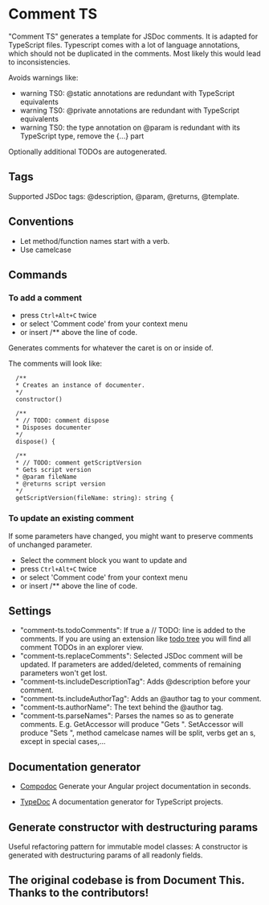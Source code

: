 # Comment TS
"Comment TS" generates a template for JSDoc comments. It is adapted for TypeScript files. Typescript comes with a lot of language annotations, which should not be duplicated in the comments. Most likely this would lead to inconsistencies.

Avoids warnings like:
* warning TS0: @static annotations are redundant with TypeScript equivalents
* warning TS0: @private annotations are redundant with TypeScript equivalents
* warning TS0: the type annotation on @param is redundant with its TypeScript type, remove the {...} part

Optionally additional TODOs are autogenerated.

## Tags
Supported JSDoc tags: @description, @param, @returns, @template.

## Conventions
* Let method/function names start with a verb.
* Use camelcase

## Commands
### To add a comment
* press `Ctrl+Alt+C` twice
* or select 'Comment code' from your context menu
* or insert /** above the line of code.

Generates comments for whatever the caret is on or inside of.

The comments will look like:
```
  /**
  * Creates an instance of documenter.
  */
  constructor()

  /**
  * // TODO: comment dispose
  * Disposes documenter
  */
  dispose() {

  /**
  * // TODO: comment getScriptVersion
  * Gets script version
  * @param fileName
  * @returns script version
  */
  getScriptVersion(fileName: string): string {

```
### To update an existing comment
If some parameters have changed, you might want to preserve comments of unchanged parameter.
* Select the comment block you want to update and
* press `Ctrl+Alt+C` twice
* or select 'Comment code' from your context menu
* or insert /** above the line of code.

## Settings
* "comment-ts.todoComments": If true a // TODO: line is added to the comments. If you are using an extension like [todo tree](https://marketplace.visualstudio.com/items?itemName=Gruntfuggly.todo-tree) you will find all comment TODOs in an explorer view.
* "comment-ts.replaceComments": Selected JSDoc comment will be updated. If parameters are added/deleted, comments of remaining parameters won't get lost.
* "comment-ts.includeDescriptionTag": Adds @description before your comment.
* "comment-ts.includeAuthorTag": Adds an @author tag to your comment.
* "comment-ts.authorName": The text behind the @author tag.
* "comment-ts.parseNames": Parses the names so as to generate comments. E.g. GetAccessor will produce "Gets <name> ". SetAccessor will produce "Sets <name> ", method camelcase names will be split, verbs get an s, except in special cases,...

## Documentation generator
* [Compodoc](https://compodoc.github.io/website/)
  Generate your Angular project documentation in seconds.

* [TypeDoc](http://typedoc.org/guides/installation/)
A documentation generator for TypeScript projects.

## Generate constructor with destructuring params
Useful refactoring pattern for immutable model classes: A constructor is generated with destructuring params of all readonly fields.

## The original codebase is from Document This. Thanks to the contributors!
